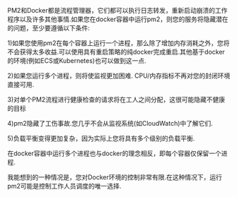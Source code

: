 PM2和Docker都是流程管理器，它们都可以执行日志转发，重新启动崩溃的工作程序以及许多其他事情.如果您在docker容器中运行pm2，则您的服务将隐藏潜在的问题，至少要遵循以下条件:

1)如果您使用pm2在每个容器上运行一个进程，那么除了增加内存消耗之外，您将不会获得太多收益.可以使用具有重启策略的纯docker完成重启.其他基于docker的环境(例如ECS或Kubernetes)也可以做到这一点.

2)如果您运行多个进程，则将使监视更加困难. CPU/内存指标不再对您的封闭环境直接可用.

3)对单个PM2流程进行健康检查的请求将在工人之间分配，这很可能隐藏不健康的目标

4)pm2隐藏了工伤事故.您几乎不会从监视系统(如CloudWatch)中了解它们.

5)负载平衡变得更加复杂，因为实际上您将具有多个级别的负载平衡.

在docker容器中运行多个进程也与docker的理念相反，即每个容器仅保留一个进程.

我能想到的一种情况是，您对Docker环境的控制非常有限.在这种情况下，运行pm2可能是控制工作人员调度的唯一选择.
